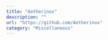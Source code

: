 ```yaml
---
title: "Aetherinox"
description: ""
url: "https://github.com/Aetherinox"
category: "Miscellaneous"
---
```

